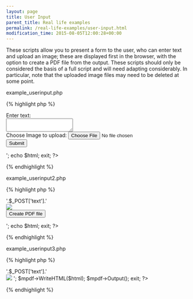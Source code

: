 ```yaml
---
layout: page
title: User Input
parent_title: Real life examples
permalink: /real-life-examples/user-input.html
modification_time: 2015-08-05T12:00:28+00:00
---
```


These scripts allow you to present a form to the user, who can enter text and upload an image; these are displayed first in the browser, with the option to create a PDF file from the output. These scripts should only be considered the basis of a full script and will need adapting considerably. In particular, note that the uploaded image files may need to be deleted at some point.

example_userinput.php

{% highlight php %}
<?php

$html = '

<html>

<body>

<form action="example_userinput2.php" method="post" enctype="multipart/form-data">

Enter text:

<br />

<textarea name="text" id="text"></textarea>

<br />

<label for="file">Choose Image to upload:</label> <input type="file" name="file" id="file" />

<br />

<input type="submit" name="submit" value="Submit" />

</form>

</body>

</html>

';

echo $html;

exit;

?>
{% endhighlight %}

example_userinput2.php

{% highlight php %}
<?php

if (($_FILES["file"]["type"] == "image/gif" 

 $_FILES["file"]["type"] == "image/jpeg")

&amp; $_FILES["file"]["size"] < 20000)   {

    // If the destination file already exists, it will be overwritten

    move_uploaded_file($_FILES["file"]["tmp_name"], "../tmp/" . $_FILES["file"]["name"]);

}

else {

    echo "Invalid file";

}

$html ='

<html>

<body>

<div>'.$_POST['text'].'</div>

<img src="' ."../tmp/" . $_FILES["file"]["name"].'" />

<form action="example_userinput3.php" method="post" enctype="multipart/form-data">

<textarea style="display:none" name="text" id="text">'.$_POST['text'].'</textarea>

<input type="hidden" name="filename" id="filename" value="'. $_FILES["file"]["name"].'" />

<input type="submit" name="submit" value="Create PDF file" />

</form>

</body>

</html>

';

echo $html;

exit;

?>
{% endhighlight %}

example_userinput3.php

{% highlight php %}
<?php

define('_MPDF_PATH', '../');

include("../mpdf.php");

$mpdf=new mPDF('' ); 

$html ='

<html>

<body>

<div>'.$_POST['text'].'</div>

<img src="' ."../tmp/" . $_POST['filename'].'" />

</body>

</html>

';

$mpdf->WriteHTML($html);

$mpdf->Output(); 

exit;

?>
{% endhighlight %}

